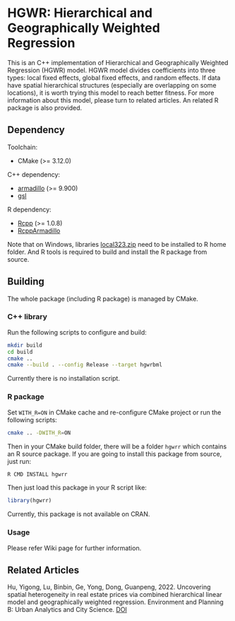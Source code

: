# HGWR: Hierarchical and Geographically Weighted Regression

This is an C++ implementation of Hierarchical and Geographically Weighted Regression (HGWR) model.
HGWR model divides coefficients into three types: local fixed effects, global fixed effects, and random effects.
If data have spatial hierarchical structures (especially are overlapping on some locations), it is worth trying this model to reach better fitness.
For more information about this model, please turn to related articles.
An related R package is also provided.

## Dependency

Toolchain:

- CMake (>= 3.12.0)

C++ dependency:

- [armadillo](http://arma.sourceforge.net/) (>= 9.900)
- [gsl](https://www.gnu.org/software/gsl/)

R dependency:

- [Rcpp](https://cran.r-project.org/web/packages/Rcpp/) (>= 1.0.8)
- [RcppArmadillo](https://cran.r-project.org/web/packages/RcppArmadillo/)

Note that on Windows, libraries [local323.zip](https://www.stats.ox.ac.uk/pub/Rtools/goodies/multilib/local323.zip) need to be installed to R home folder.
And R tools is required to build and install the R package from source.

## Building

The whole package (including R package) is managed by CMake.

### C++ library

Run the following scripts to configure and build:

```bash
mkdir build
cd build
cmake ..
cmake --build . --config Release --target hgwrbml
```

Currently there is no installation script.

### R package

Set `WITH_R=ON` in CMake cache and re-configure CMake project or run the following scripts:

```bash
cmake .. -DWITH_R=ON
```

Then in your CMake build folder, there will be a folder `hgwrr` which contains an R source package.
If you are going to install this package from source, just run:

```bash
R CMD INSTALL hgwrr
```

Then just load this package in your R script like:

```r
library(hgwrr)
```

Currently, this package is not available on CRAN. 

### Usage

Please refer Wiki page for further information.

## Related Articles

Hu, Yigong, Lu, Binbin, Ge, Yong, Dong, Guanpeng, 2022.
Uncovering spatial heterogeneity in real estate prices via combined hierarchical linear model and geographically weighted regression.
Environment and Planning B: Urban Analytics and City Science.
[DOI](https://journals.sagepub.com/doi/10.1177/23998083211063885)
